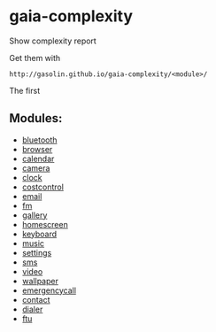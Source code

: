 gaia-complexity
===============

Show complexity report

Get them with

    http://gasolin.github.io/gaia-complexity/<module>/

The first 
## Modules:

* [bluetooth](http://gasolin.github.io/gaia-complexity/bluetooth)
* [browser](http://gasolin.github.io/gaia-complexity/browser)
* [calendar](http://gasolin.github.io/gaia-complexity/calendar)
* [camera](http://gasolin.github.io/gaia-complexity/camera)
* [clock](http://gasolin.github.io/gaia-complexity/clock)
* [costcontrol](http://gasolin.github.io/gaia-complexity/costcontrol)
* [email](http://gasolin.github.io/gaia-complexity/email)
* [fm](http://gasolin.github.io/gaia-complexity/fm)
* [gallery](http://gasolin.github.io/gaia-complexity/gallery)
* [homescreen](http://gasolin.github.io/gaia-complexity/homescreen)
* [keyboard](http://gasolin.github.io/gaia-complexity/keyboard)
* [music](http://gasolin.github.io/gaia-complexity/music)
* [settings](http://gasolin.github.io/gaia-complexity/settings)
* [sms](http://gasolin.github.io/gaia-complexity/sms)
* [video](http://gasolin.github.io/gaia-complexity/video)
* [wallpaper](http://gasolin.github.io/gaia-complexity/wallpaper)
* [emergencycall](http://gasolin.github.io/gaia-complexity/emergencycall/)
* [contact](http://gasolin.github.io/gaia-complexity/contacts)
* [dialer](http://gasolin.github.io/gaia-complexity/dialer)
* [ftu](http://gasolin.github.io/gaia-complexity/ftu)

